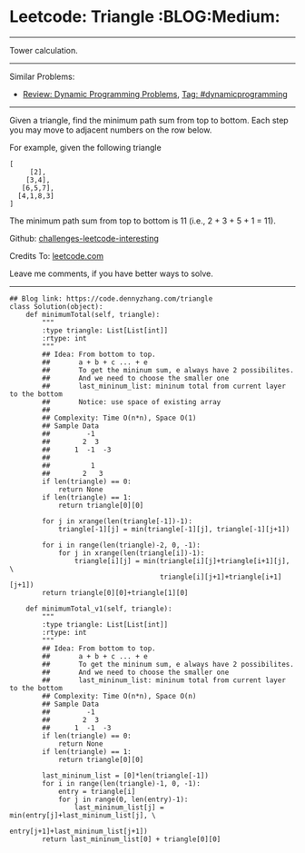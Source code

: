 # Leetcode: Triangle     :BLOG:Medium:


---

Tower calculation.  

---

Similar Problems:  
-   [Review: Dynamic Programming Problems](https://code.dennyzhang.com/review-dynamicprogramming), [Tag: #dynamicprogramming](https://code.dennyzhang.com/tag/dynamicprogramming)

---

Given a triangle, find the minimum path sum from top to bottom. Each step you may move to adjacent numbers on the row below.  

For example, given the following triangle  

    [
         [2],
        [3,4],
       [6,5,7],
      [4,1,8,3]
    ]

The minimum path sum from top to bottom is 11 (i.e., 2 + 3 + 5 + 1 = 11).  

Github: [challenges-leetcode-interesting](https://github.com/DennyZhang/challenges-leetcode-interesting/tree/master/triangle)  

Credits To: [leetcode.com](https://leetcode.com/problems/triangle/description/)  

Leave me comments, if you have better ways to solve.  

---

    ## Blog link: https://code.dennyzhang.com/triangle
    class Solution(object):
        def minimumTotal(self, triangle):
            """
            :type triangle: List[List[int]]
            :rtype: int
            """
            ## Idea: From bottom to top.
            ##       a + b + c ... + e
            ##       To get the mininum sum, e always have 2 possibilites.
            ##       And we need to choose the smaller one
            ##       last_mininum_list: mininum total from current layer to the bottom
            ##       Notice: use space of existing array
            ##
            ## Complexity: Time O(n*n), Space O(1)
            ## Sample Data
            ##         -1
            ##        2  3
            ##      1  -1  -3
            ##
            ##          1
            ##        2   3
            if len(triangle) == 0:
                return None
            if len(triangle) == 1:
                return triangle[0][0]
    
            for j in xrange(len(triangle[-1])-1):
                triangle[-1][j] = min(triangle[-1][j], triangle[-1][j+1])
    
            for i in range(len(triangle)-2, 0, -1):
                for j in xrange(len(triangle[i])-1):
                    triangle[i][j] = min(triangle[i][j]+triangle[i+1][j], \
                                         triangle[i][j+1]+triangle[i+1][j+1])
            return triangle[0][0]+triangle[1][0]
    
        def minimumTotal_v1(self, triangle):
            """
            :type triangle: List[List[int]]
            :rtype: int
            """
            ## Idea: From bottom to top.
            ##       a + b + c ... + e
            ##       To get the mininum sum, e always have 2 possibilites.
            ##       And we need to choose the smaller one
            ##       last_mininum_list: mininum total from current layer to the bottom
            ## Complexity: Time O(n*n), Space O(n)
            ## Sample Data
            ##         -1
            ##        2  3
            ##      1  -1  -3
            if len(triangle) == 0:
                return None
            if len(triangle) == 1:
                return triangle[0][0]
    
            last_mininum_list = [0]*len(triangle[-1])
            for i in range(len(triangle)-1, 0, -1):
                entry = triangle[i]
                for j in range(0, len(entry)-1):
                    last_mininum_list[j] = min(entry[j]+last_mininum_list[j], \
                                                entry[j+1]+last_mininum_list[j+1])
            return last_mininum_list[0] + triangle[0][0]